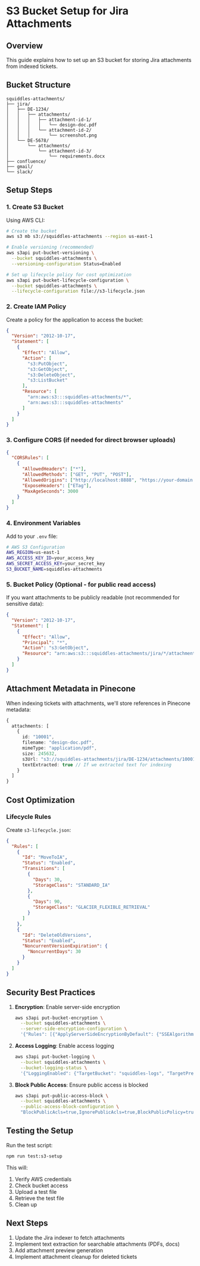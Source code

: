 # S3 Bucket Setup for Jira Attachments

## Overview
This guide explains how to set up an S3 bucket for storing Jira attachments from indexed tickets.

## Bucket Structure
```
squiddles-attachments/
├── jira/
│   ├── DE-1234/
│   │   ├── attachments/
│   │   │   ├── attachment-id-1/
│   │   │   │   └── design-doc.pdf
│   │   │   └── attachment-id-2/
│   │   │       └── screenshot.png
│   └── DE-5678/
│       └── attachments/
│           └── attachment-id-3/
│               └── requirements.docx
├── confluence/
├── gmail/
└── slack/
```

## Setup Steps

### 1. Create S3 Bucket

Using AWS CLI:
```bash
# Create the bucket
aws s3 mb s3://squiddles-attachments --region us-east-1

# Enable versioning (recommended)
aws s3api put-bucket-versioning \
  --bucket squiddles-attachments \
  --versioning-configuration Status=Enabled

# Set up lifecycle policy for cost optimization
aws s3api put-bucket-lifecycle-configuration \
  --bucket squiddles-attachments \
  --lifecycle-configuration file://s3-lifecycle.json
```

### 2. Create IAM Policy

Create a policy for the application to access the bucket:
```json
{
  "Version": "2012-10-17",
  "Statement": [
    {
      "Effect": "Allow",
      "Action": [
        "s3:PutObject",
        "s3:GetObject",
        "s3:DeleteObject",
        "s3:ListBucket"
      ],
      "Resource": [
        "arn:aws:s3:::squiddles-attachments/*",
        "arn:aws:s3:::squiddles-attachments"
      ]
    }
  ]
}
```

### 3. Configure CORS (if needed for direct browser uploads)
```json
{
  "CORSRules": [
    {
      "AllowedHeaders": ["*"],
      "AllowedMethods": ["GET", "PUT", "POST"],
      "AllowedOrigins": ["http://localhost:8888", "https://your-domain.com"],
      "ExposeHeaders": ["ETag"],
      "MaxAgeSeconds": 3000
    }
  ]
}
```

### 4. Environment Variables

Add to your `.env` file:
```bash
# AWS S3 Configuration
AWS_REGION=us-east-1
AWS_ACCESS_KEY_ID=your_access_key
AWS_SECRET_ACCESS_KEY=your_secret_key
S3_BUCKET_NAME=squiddles-attachments
```

### 5. Bucket Policy (Optional - for public read access)

If you want attachments to be publicly readable (not recommended for sensitive data):
```json
{
  "Version": "2012-10-17",
  "Statement": [
    {
      "Effect": "Allow",
      "Principal": "*",
      "Action": "s3:GetObject",
      "Resource": "arn:aws:s3:::squiddles-attachments/jira/*/attachments/*"
    }
  ]
}
```

## Attachment Metadata in Pinecone

When indexing tickets with attachments, we'll store references in Pinecone metadata:
```typescript
{
  attachments: [
    {
      id: "10001",
      filename: "design-doc.pdf",
      mimeType: "application/pdf",
      size: 245632,
      s3Url: "s3://squiddles-attachments/jira/DE-1234/attachments/10001/design-doc.pdf",
      textExtracted: true // If we extracted text for indexing
    }
  ]
}
```

## Cost Optimization

### Lifecycle Rules
Create `s3-lifecycle.json`:
```json
{
  "Rules": [
    {
      "Id": "MoveToIA",
      "Status": "Enabled",
      "Transitions": [
        {
          "Days": 30,
          "StorageClass": "STANDARD_IA"
        },
        {
          "Days": 90,
          "StorageClass": "GLACIER_FLEXIBLE_RETRIEVAL"
        }
      ]
    },
    {
      "Id": "DeleteOldVersions",
      "Status": "Enabled",
      "NoncurrentVersionExpiration": {
        "NoncurrentDays": 30
      }
    }
  ]
}
```

## Security Best Practices

1. **Encryption**: Enable server-side encryption
   ```bash
   aws s3api put-bucket-encryption \
     --bucket squiddles-attachments \
     --server-side-encryption-configuration \
     '{"Rules": [{"ApplyServerSideEncryptionByDefault": {"SSEAlgorithm": "AES256"}}]}'
   ```

2. **Access Logging**: Enable access logging
   ```bash
   aws s3api put-bucket-logging \
     --bucket squiddles-attachments \
     --bucket-logging-status \
     '{"LoggingEnabled": {"TargetBucket": "squiddles-logs", "TargetPrefix": "s3-access/"}}'
   ```

3. **Block Public Access**: Ensure public access is blocked
   ```bash
   aws s3api put-public-access-block \
     --bucket squiddles-attachments \
     --public-access-block-configuration \
     "BlockPublicAcls=true,IgnorePublicAcls=true,BlockPublicPolicy=true,RestrictPublicBuckets=true"
   ```

## Testing the Setup

Run the test script:
```bash
npm run test:s3-setup
```

This will:
1. Verify AWS credentials
2. Check bucket access
3. Upload a test file
4. Retrieve the test file
5. Clean up

## Next Steps

1. Update the Jira indexer to fetch attachments
2. Implement text extraction for searchable attachments (PDFs, docs)
3. Add attachment preview generation
4. Implement attachment cleanup for deleted tickets